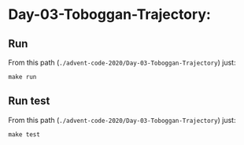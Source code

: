 # Day-03-Toboggan-Trajectory: 

## Run

From this path (`./advent-code-2020/Day-03-Toboggan-Trajectory`) just:

`make run`

## Run test

From this path (`./advent-code-2020/Day-03-Toboggan-Trajectory`) just:

`make test`
